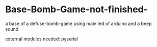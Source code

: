 # Base-Bomb-Game-not-finished-

a base of a defuse-bomb-game using main led of arduino and a beep sound


external modules needed: pyserial

